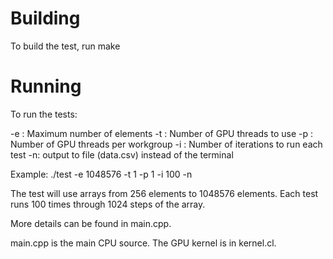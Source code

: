 # Building

To build the test, run make

# Running

To run the tests:

 -e <int>: Maximum number of elements
 -t <int>: Number of GPU threads to use
 -p <int>: Number of GPU threads per workgroup
 -i <int>: Number of iterations to run each test
 -n: output to file (data.csv) instead of the terminal
 
Example:
  ./test -e 1048576 -t 1 -p 1 -i 100 -n

The test will use arrays from 256 elements to 1048576  elements. 
Each test runs 100 times through 1024 steps of the array.

More details can be found in main.cpp.

main.cpp is the main CPU source. The GPU kernel is in kernel.cl.
